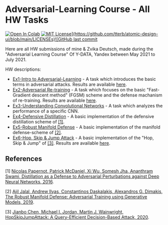 # Adversarial-Learning Course - All HW Tasks
[![Open In Colab](https://colab.research.google.com/assets/colab-badge.svg)](https://colab.research.google.com/github/RedCrow9564/Adversarial_Learning_Course-All_HWs/blob/main/Ex5_Code.ipynb) [![MIT License](https://img.shields.io/apm/l/atomic-design-ui.svg?)](https://github.com/tterb/atomic-design-ui/blob/main/LICENSEs)![GitHub last commit](https://img.shields.io/github/last-commit/RedCrow9564/Adversarial_Learning_Course-All_HWs)

Here are all HW submissions of mine & Zvika Deutsch, made during the "Adversarial Learning Course" Of Y-DATA, Yandex between May 2021 to July 2021.

HW descriptions:

* [Ex1-Intro to Adversarial-Learning](Ex1_Code-Elad_Eatah.ipynb) - A task which introduces the basic terms in adversarial attacks. Results are available [here](Ex._1_Report_-_Elad_Eatah.docx).
* [Ex2-Adversarial Re-training](Ex2_Code.ipynb) - A task which focuses on the basic "Fast-Gradient descent method" (FGSM) scheme and the defense machanism of re-training. Results are available [here](Ex_2_Report_-_Zvika_Deutsch,_Elad_Eatah.docx).
* [Ex3-Understanding Convolutional Networks](Ex3_Code.ipynb) - A task which analyzes the performance of a specific CNN.
* [Ex4-Defensive Distillation](Ex4_Code.ipynb) - A basic implementation of the defensive distillation scheme of [[1]](#1).
* [Ex5-Robust Manifold Defense](Ex5_Code.ipynb) - A basic implementation of the manifold defense-scheme of [[2]](#2).
* [Ex6-Hop, Skip & Jump Attack](Ex6_Part_1.ipynb) - A basic implementation of the "Hop, Skip & Jump" of [[3]](#3). Results are available [here](Ex_6_Part_2.docx).

## References
<a id="1">[1]</a> [Nicolas Papernot, Patrick McDaniel, Xi Wu, Somesh Jha, Ananthram Swami, 
Distillation as a Defense to Adversarial Perturbations against Deep Neural Networks, 2016](https://arxiv.org/abs/1511.04508).

<a id="2">[2]</a> [Ajil Jalal, Andrew Ilyas, Constantinos Daskalakis, Alexandros G. Dimakis, 
The Robust Manifold Defense: Adversarial Training using Generative Models, 2019](https://arxiv.org/abs/1712.09196).

<a id="3">[3]</a> [Jianbo Chen, Michael I. Jordan, Martin J. Wainwright, 
HopSkipJumpAttack: A Query-Efficient Decision-Based Attack, 2020](https://arxiv.org/abs/1904.02144).
